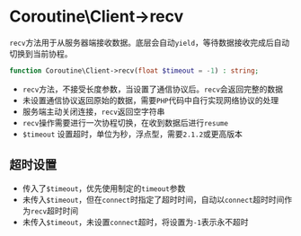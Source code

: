 # Coroutine\Client->recv

 `recv`方法用于从服务器端接收数据。底层会自动`yield`，等待数据接收完成后自动切换到当前协程。

```php
function Coroutine\Client->recv(float $timeout = -1) : string;
```

* `recv`方法，不接受长度参数，当设置了通信协议后。`recv`会返回完整的数据
* 未设置通信协议返回原始的数据，需要`PHP`代码中自行实现网络协议的处理
* 服务端主动关闭连接，`recv`返回空字符串
* `recv`操作需要进行一次协程切换，在收到数据后进行`resume`
*  `$timeout` 设置超时，单位为秒，浮点型，需要`2.1.2`或更高版本

超时设置
----
* 传入了`$timeout`，优先使用制定的`timeout`参数
* 未传入`$timeout`，但在`connect`时指定了超时时间，自动以`connect`超时时间作为`recv`超时时间
* 未传入`$timeout`，未设置`connect`超时，将设置为`-1`表示永不超时
